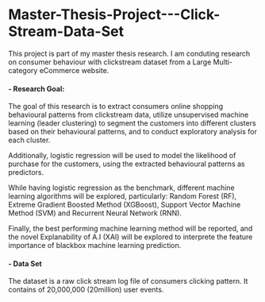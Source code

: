 # Master-Thesis-Project---Click-Stream-Data-Set

This project is part of my master thesis research. I am conduting research on consumer behaviour with clickstream dataset from a Large Multi-category eCommerce website.

#### - Research Goal:
The goal of this research is to extract consumers online shopping behavioural patterns from clickstream data, utilize unsupervised machine learning (leader clustering) to segment the customers into different clusters based on their behavioural patterns, and to conduct exploratory analysis for each cluster.

Additionally, logistic regression will be used to model the likelihood of purchase for the customers, using the extracted behavioural patterns as predictors.

While having logistic regression as the benchmark, different machine learning algorithms will be explored, particularly: Random Forest (RF), Extreme Gradient Boosted Method (XGBoost), Support Vector Machine Method (SVM) and Recurrent Neural Network (RNN). 

Finally, the best performing machine learning method will be reported, and the novel Explanability of A.I (XAI) will be explored to interprete the feature importance of blackbox machine learning prediction.

#### - Data Set
The dataset is a raw click stream log file of consumers clicking pattern. It contains of 20,000,000 (20million) user events. 
 

